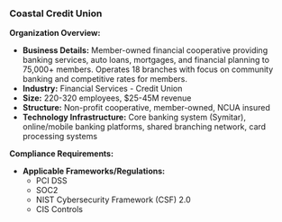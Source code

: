 ### Coastal Credit Union

**Organization Overview:**
* **Business Details:** Member-owned financial cooperative providing banking services, auto loans, mortgages, and financial planning to 75,000+ members. Operates 18 branches with focus on community banking and competitive rates for members.
* **Industry:** Financial Services - Credit Union
* **Size:** 220-320 employees, $25-45M revenue
* **Structure:** Non-profit cooperative, member-owned, NCUA insured
* **Technology Infrastructure:** Core banking system (Symitar), online/mobile banking platforms, shared branching network, card processing systems

**Compliance Requirements:**
* **Applicable Frameworks/Regulations:**
    * PCI DSS
    * SOC2
    * NIST Cybersecurity Framework (CSF) 2.0
    * CIS Controls